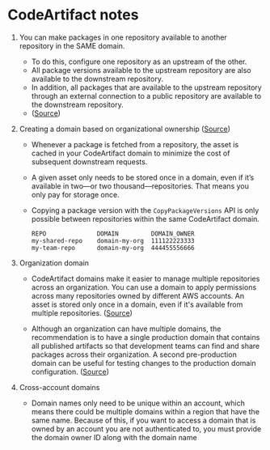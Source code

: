 # CodeArtifact notes


1. You can make packages in one repository available to another repository in the SAME domain.
    - To do this, configure one repository as an upstream of the other.
    - All package versions available to the upstream repository are also available to the downstream repository.
    - In addition, all packages that are available to the upstream repository through an external connection to a public repository are available to the downstream repository.
    - ([Source](https://docs.aws.amazon.com/codeartifact/latest/ug/welcome.html))

2. Creating a domain based on organizational ownership ([Source](https://aws.amazon.com/blogs/devops/integrating-aws-codeartifact-package-mgmt-flow/))
    - Whenever a package is fetched from a repository, the asset is cached in your CodeArtifact domain to minimize the cost of subsequent downstream requests.
    - A given asset only needs to be stored once in a domain, even if it’s available in two—or two thousand—repositories. That means you only pay for storage once.
    - Copying a package version with the `CopyPackageVersions` API is only possible between repositories within the same CodeArtifact domain.

        ```
        REPO              DOMAIN         DOMAIN_OWNER
        my-shared-repo    domain-my-org  111122223333
        my-team-repo      domain-my-org  444455556666
        ```

3. Organization domain
    - CodeArtifact domains make it easier to manage multiple repositories across an organization. You can use a domain to apply permissions across many repositories owned by different AWS accounts. An asset is stored only once in a domain, even if it's available from multiple repositories. ([Source](https://docs.aws.amazon.com/codeartifact/latest/ug/domains.html))

    - Although an organization can have multiple domains, the recommendation is to have a single production domain that contains all published artifacts so that development teams can find and share packages across their organization. A second pre-production domain can be useful for testing changes to the production domain configuration. ([Source](https://docs.aws.amazon.com/codeartifact/latest/ug/domain-overview.html))

3. Cross-account domains
    - Domain names only need to be unique within an account, which means there could be multiple domains within a region that have the same name. Because of this, if you want to access a domain that is owned by an account you are not authenticated to, you must provide the domain owner ID along with the domain name
